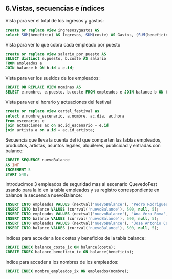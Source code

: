 ## 6.Vistas, secuencias e índices
Vista para ver el total de los ingresos y gastos:
```sql
create or replace view ingresosygastos AS
select SUM(beneficio) AS Ingresos, SUM(coste) AS Gastos, (SUM(beneficio) - SUM(coste)) AS "Beneficio total" FROM balance;
```
Vista para ver lo que cobra cada empleado por puesto
 ```sql
create or replace view salario_por_puesto AS 
SELECT distinct e.puesto, b.coste AS salario
FROM empleados e
JOIN balance b ON b.id = e.id;
 ```
Vista para ver los sueldos de los empleados:
```sql
CREATE OR REPLACE VIEW nominas AS
SELECT e.nombre, e.puesto, b.coste FROM empleados e JOIN balance b ON b.id = e.id CREATE VIEW;
```
Vista para ver el horario y actuaciones del festival
```sql
create or replace view cartel_festival as
select e.nombre_escenario, a.nombre, ac.dia, ac.hora
from escenarios e
join actuaciones ac on ac.id_escenario = e.id 
join artista a on a.id = ac.id_artista;
```
Secuencia que lleva la cuenta del id que comparten las tablas empleados, productos, artistas, asuntos legales, alquileres, publicidad y entradas
con balance:
```sql
CREATE SEQUENCE nuevoBalance
AS INT
INCREMENT 5
START 540;
```
Introducimos 3 empleados de seguridad mas al escenario QuevedoFest usando para la id en la tabla empleados y su registro correspondiente en balance la secuencia nuevoBalance:
```sql
INSERT INTO empleados VALUES (nextval('nuevoBalance'), 'Pedro Rodrigues Fuentes', 'seguridad', '600329312',5, null);
INSERT INTO balance VALUES (currval('nuevoBalance'), 500, null, 5);
INSERT INTO empleados VALUES (nextval('nuevoBalance'), 'Ana Vera Roma', 'seguridad', '692326712',5, null);
INSERT INTO balance VALUES (currval('nuevoBalance'), 500, null, 5);
INSERT INTO empleados VALUES (nextval('nuevoBalance'), 'Jose Antonio Casto Porro', 'seguridad', '678453545',5, null);
INSERT INTO balance VALUES (currval('nuevoBalance'), 500, null, 5);
```
Indices para acceder a los costes y beneficios de la tabla balance:
```sql
CREATE INDEX balance_coste_ix ON balance(coste);
CREATE INDEX balance_beneficio_ix ON balance(beneficio);
```
Indice para acceder a los nombres de los empleados:
```sql
CREATE INDEX nombre_empleados_ix ON empleados(nombre);
```

